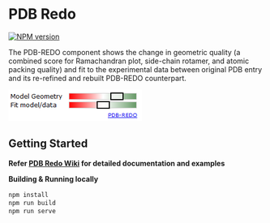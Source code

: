 
# PDB Redo

[![NPM version](http://img.shields.io/npm/v/pdb-redo.svg)](https://www.npmjs.org/package/pdb-redo) 

The PDB-REDO component shows the change in geometric quality (a combined score for Ramachandran plot, side-chain rotamer, and atomic packing quality) and fit to the experimental data between original PDB entry and its re-refined and rebuilt PDB-REDO counterpart.

![PDB Redo](/images/pdb-redo-new.png)

## Getting Started
**Refer [PDB Redo Wiki](https://github.com/PDBeurope/pdb-redo/wiki) for detailed documentation and examples**

**Building & Running locally**
```JS
npm install
npm run build
npm run serve
```